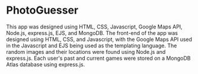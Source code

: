 # PhotoGuesser
This app was designed using HTML, CSS, Javascript, Google Maps API, Node.js, express.js, EJS, and MongoDB. The front-end of the app was designed using HTML, CSS, and Javascript, with the Google Maps API used in the Javascript and EJS being used as the templating language. The random images and their locations were found using Node.js and express.js. Each user's past and current games were stored on a MongoDB Atlas database using express.js.
